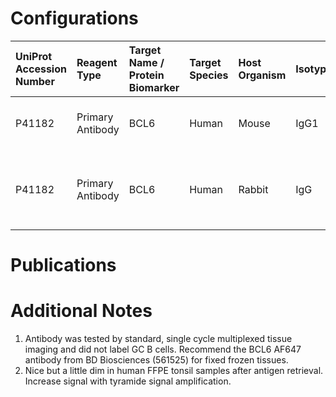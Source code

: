 # Configurations

| UniProt Accession Number   | Reagent Type     | Target Name / Protein Biomarker   | Target Species   | Host Organism   | Isotype   | Clonality   | Vendor                   | Catalog Number   | Conjugate    | RRID        | Availability   | Method                 | Tissue Preservation               | Target Tissue   | Tissue State   | Detergent         | Antigen Retrieval Conditions                                  | Dye Inactivation Conditions   | Recommend   | Agree               | Disagree   | Contributor         | Notes       |
|:---------------------------|:-----------------|:----------------------------------|:-----------------|:----------------|:----------|:------------|:-------------------------|:-----------------|:-------------|:------------|:---------------|:-----------------------|:----------------------------------|:----------------|:---------------|:------------------|:--------------------------------------------------------------|:------------------------------|:------------|:--------------------|:-----------|:--------------------|:------------|
| P41182                     | Primary Antibody | BCL6                              | Human            | Mouse           | IgG1      | GI191E      | Thermo Fisher Scientific | 14-9887-82       | Unconjugated | AB_10669166 | Stock          | Multiplexed 2D Imaging | 1:4 Cytofix/Cytoperm Fixed Frozen | Lymph Node      | NA             | 0.3% Triton-X-100 | NA                                                            | NA                            | No          | 0000-0003-4379-8967 | NA         | 0000-0003-4379-8967 | [1](#notes) |
| P41182                     | Primary Antibody | BCL6                              | Human            | Rabbit          | IgG       | Polyclonal  | Novus Biologicals        | NBP2-59786       | Unconjugated | NA          | Stock          | Multiplexed 2D Imaging | FFPE                              | Tonsil          | NA             | 0.3% Triton-X-100 | pH 6 for 40 minutes at 95C (AR6 Akoya Biosciences AR600250ML) | NA                            | No          | 0000-0003-4379-8967 | NA         | 0000-0003-4379-8967 | [2](#notes) |

# Publications



# Additional Notes

<a name="notes"></a>
1. Antibody was tested by standard, single cycle multiplexed tissue imaging and did not label GC B cells. Recommend the BCL6 AF647 antibody from BD Biosciences (561525) for fixed frozen tissues.
2. Nice but a little dim in human FFPE tonsil samples after antigen retrieval. Increase signal with tyramide signal amplification.
